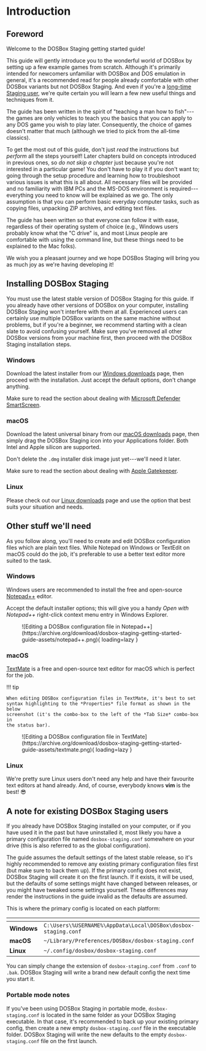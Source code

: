 # Introduction

## Foreword

Welcome to the DOSBox Staging getting started guide!

This guide will gently introduce you to the wonderful world of DOSBox by
setting up a few example games from scratch. Although it's primarily intended
for newcomers unfamiliar with DOSBox and DOS emulation in general, it's a
recommended read for people already comfortable with other DOSBox variants but
not DOSBox Staging. And even if you're a [long-time Staging
user](#a-note-for-existing-dosbox-staging-users), we're quite certain you will
learn a few new useful things and techniques from it.

The guide has been written in the spirit of "teaching a man how to fish"---the
games are only vehicles to teach you the basics that you can apply to any DOS
game you wish to play later. Consequently, the choice of games doesn't matter
that much (although we tried to pick from the all-time classics).

To get the most out of this guide, don't just *read* the instructions but
*perform* all the steps yourself! Later chapters build on concepts introduced
in previous ones, so *do not skip a chapter* just because you're not
interested in a particular game! You don't have to play it if you don't want
to; going through the setup procedure and learning how to troubleshoot various
issues is what this is all about. All necessary files will be provided and no
familiarity with IBM PCs and the MS-DOS environment is required---everything
you need to know will be explained as we go. The only assumption is that you
can perform basic everyday computer tasks, such as copying files, unpacking
ZIP archives, and editing text files.

The guide has been written so that everyone can follow it with ease,
regardless of their operating system of choice (e.g., Windows users probably
know what the "C drive" is, and most Linux people are comfortable with using
the command line, but these things need to be explained to the Mac folks).

We wish you a pleasant journey and we hope DOSBos Staging will bring you as
much joy as we're having developing it!


## Installing DOSBox Staging

You must use the latest stable version of DOSBox Staging for this guide. If
you already have other versions of DOSBox on your computer, installing DOSBox
Staging won't interfere with them at all. Experienced users can certainly use
multiple DOSBox variants on the same machine without problems, but if you're a
beginner, we recommend starting with a clean slate to avoid confusing
yourself. Make sure you've removed all other DOSBox versions from your machine
first, then proceed with the DOSBox Staging installation steps.

<h3>Windows</h3>

Download the latest installer from our [Windows
downloads](../downloads/windows.md) page, then proceed with the installation.
Just accept the default options, don't change anything.

Make sure to read the section about dealing with [Microsoft Defender SmartScreen](../downloads/windows.md#microsoft-defender-smartscreen).

<h3>macOS</h3>

Download the latest universal binary from our [macOS
downloads](../downloads/macos.md) page, then simply drag the DOSBox Staging
icon into your Applications folder. Both Intel and Apple silicon are
supported.

Don't delete the `.dmg` installer disk image just yet---we'll need it later.

Make sure to read the section about dealing with [Apple Gatekeeper](../downloads/macos.md#apple-gatekeeper).


<h3>Linux</h3>

Please check out our [Linux downloads](../downloads/linux.md) page and use
the option that best suits your situation and needs.


## Other stuff we'll need

As you follow along, you'll need to create and edit DOSBox configuration files
which are plain text files. While Notepad on Windows or TextEdit on macOS
could do the job, it's preferable to use a better text editor more suited to
the task.


<h3>Windows</h3>

Windows users are recommended to install the free and open-source
[Notepad++](https://notepad-plus-plus.org/) editor.

Accept the default installer options; this will give you a handy *Open with
Notepad++* right-click context menu entry in Windows Explorer.

<figure markdown>
  ![Editing a DOSBox configuration file in Notepad++](https://archive.org/download/dosbox-staging-getting-started-guide-assets/notepad++.png){ loading=lazy }
</figure>


<h3>macOS</h3>

[TextMate](https://macromates.com/) is a free and open-source text editor
for macOS which is perfect for the job.

!!! tip

    When editing DOSBox configuration files in TextMate, it's best to set
    syntax highlighting to the *Properties* file format as shown in the below
    screenshot (it's the combo-box to the left of the *Tab Size* combo-box in
    the status bar).

<figure markdown>
  ![Editing a DOSBox configuration file in TextMate](https://archive.org/download/dosbox-staging-getting-started-guide-assets/textmate.png){ loading=lazy }
</figure>


<h3>Linux</h3>

We're pretty sure Linux users don't need any help and have their favourite
text editors at hand already. And, of course, everybody knows **vim** is the
best! :sunglasses:


## A note for existing DOSBox Staging users

If you already have DOSBox Staging installed on your computer, or if you have
used it in the past but have uninstalled it, most likely you have a primary
configuration file named `dosbox-staging.conf` somewhere on your drive (this
is also referred to as the global configuration).

The guide assumes the default settings of the latest stable release, so it's
highly recommended to remove any existing primary configuration files first
(but make sure to back them up). If the primary config does not exist, DOSBox
Staging will create it on the first launch. If it exists, it will be used, but
the defaults of some settings might have changed between releases, or
you might have tweaked some settings yourself. These differences may render
the instructions in the guide invalid as the defaults are assumed.

This is where the primary config is located on each platform:

<div class="compact" markdown>

| <!-- --> | <!-- -->
|----------|----------
| **Windows**  | `C:\Users\%USERNAME%\AppData\Local\DOSBox\dosbox-staging.conf`
| **macOS**    | `~/Library/Preferences/DOSBox/dosbox-staging.conf`
| **Linux**    | `~/.config/dosbox/dosbox-staging.conf`

</div>

You can simply change the extension of `dosbox-staging.conf` from `.conf` to
`.bak`. DOSBox Staging will write a brand new default config the next time you
start it.

### Portable mode notes

If you've been using DOSBox Staging in portable mode, `dosbox-staging.conf` is
located in the same folder as your DOSBox Staging executable. In that case,
it's recommended to back up your existing primary config, then create a new
empty `dosbox-staging.conf` file in the executable folder. DOSBox Staging will
write the new defaults to the empty `dosbox-staging.conf` file on the first
launch.
